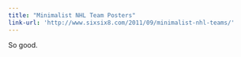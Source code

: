 ```yaml
---
title: "Minimalist NHL Team Posters"
link-url: 'http://www.sixsix8.com/2011/09/minimalist-nhl-teams/'
---
```

<p>So good.</p>
